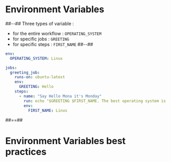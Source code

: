 <!-- .slide: class="two-column-layout"-->
# Environment Variables

##--##
Three types of variable : 
* for the entire workflow : `OPERATING_SYSTEM`
* for specific jobs : `GREETING`
* for specific steps : `FIRST_NAME`
##--##
<!-- .slide: class="with-code" -->
```yaml
env:
  OPERATING_SYSTEM: Linux

jobs:
  greeting_job:
    runs-on: ubuntu-latest
    env:
      GREETING: Hello
    steps:
      - name: "Say Hello Mona it's Monday"
        run: echo "$GREETING $FIRST_NAME. The best operating system is $OPERATING_SYSTEM !"
        env:
          FIRST_NAME: Linus
```

##==##
# Environment Variables best practices

